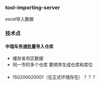 ### tool-importing-server
excel导入数据
### 技术点
#### 中瑞车务通批量导入仓库
* 缓存省市区数据
* 同一市的多个仓库 要顺序生成仓库和库位
####
* 150200020001（在正式环境存在）？？？
